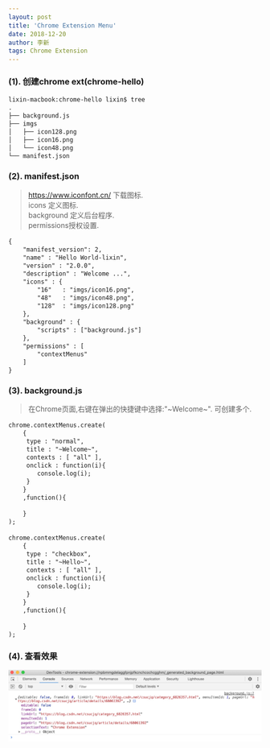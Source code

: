 ```yaml
---
layout: post
title: 'Chrome Extension Menu'
date: 2018-12-20
author: 李新
tags: Chrome Extension
---
```


### (1). 创建chrome ext(chrome-hello)
```
lixin-macbook:chrome-hello lixin$ tree
.
├── background.js
├── imgs
│   ├── icon128.png
│   ├── icon16.png
│   └── icon48.png
└── manifest.json
```
### (2). manifest.json
> https://www.iconfont.cn/ 下载图标.    
> icons 定义图标.     
> background 定义后台程序.    
> permissions授权设置.   

```
{
    "manifest_version": 2,
    "name" : "Hello World-lixin",
    "version" : "2.0.0",
    "description" : "Welcome ...",
    "icons" : {
        "16"   : "imgs/icon16.png",
        "48"   : "imgs/icon48.png",
        "128"  : "imgs/icon128.png"
    },
    "background" : {
        "scripts" : ["background.js"]
    },
    "permissions" : [
        "contextMenus"
    ]
}
```
### (3). background.js
> 在Chrome页面,右键在弹出的快捷键中选择:"~Welcome~".
> 可创建多个.

```
chrome.contextMenus.create(
    {
     type : "normal",
     title : "~Welcome~",
     contexts : [ "all" ],
     onclick : function(i){
        console.log(i);
     }
    }
    ,function(){
     
    }
);

chrome.contextMenus.create(
    {
     type : "checkbox",
     title : "~Hello~",
     contexts : [ "all" ],
     onclick : function(i){
        console.log(i);
     }
    }
    ,function(){
     
    }
);

```

### (4). 查看效果
!["Chrome Menus"](/assets/chrome-ext/imgs/chrome-ext-menus-click.jpg)

